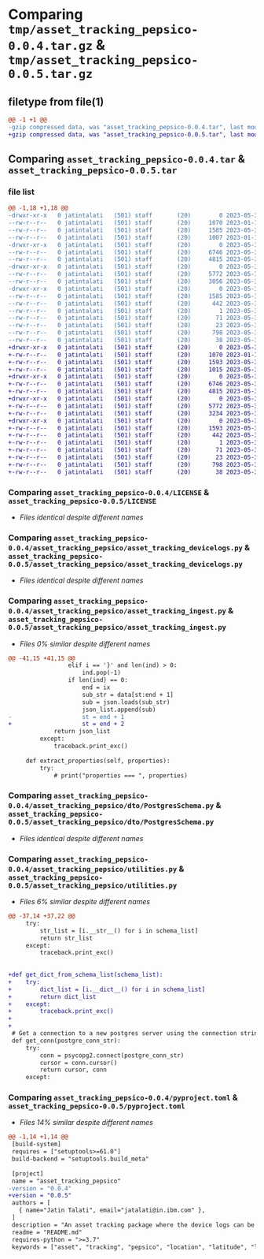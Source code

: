 # Comparing `tmp/asset_tracking_pepsico-0.0.4.tar.gz` & `tmp/asset_tracking_pepsico-0.0.5.tar.gz`

## filetype from file(1)

```diff
@@ -1 +1 @@
-gzip compressed data, was "asset_tracking_pepsico-0.0.4.tar", last modified: Wed May 31 12:43:04 2023, max compression
+gzip compressed data, was "asset_tracking_pepsico-0.0.5.tar", last modified: Wed May 31 15:01:54 2023, max compression
```

## Comparing `asset_tracking_pepsico-0.0.4.tar` & `asset_tracking_pepsico-0.0.5.tar`

### file list

```diff
@@ -1,18 +1,18 @@
-drwxr-xr-x   0 jatintalati   (501) staff       (20)        0 2023-05-31 12:43:04.098533 asset_tracking_pepsico-0.0.4/
--rw-r--r--   0 jatintalati   (501) staff       (20)     1070 2023-01-19 18:18:48.000000 asset_tracking_pepsico-0.0.4/LICENSE
--rw-r--r--   0 jatintalati   (501) staff       (20)     1585 2023-05-31 12:43:04.097385 asset_tracking_pepsico-0.0.4/PKG-INFO
--rw-r--r--   0 jatintalati   (501) staff       (20)     1007 2023-01-19 18:54:02.000000 asset_tracking_pepsico-0.0.4/README.md
-drwxr-xr-x   0 jatintalati   (501) staff       (20)        0 2023-05-31 12:43:04.090556 asset_tracking_pepsico-0.0.4/asset_tracking_pepsico/
--rw-r--r--   0 jatintalati   (501) staff       (20)     6746 2023-05-31 12:41:32.000000 asset_tracking_pepsico-0.0.4/asset_tracking_pepsico/asset_tracking_devicelogs.py
--rw-r--r--   0 jatintalati   (501) staff       (20)     4815 2023-05-31 12:41:12.000000 asset_tracking_pepsico-0.0.4/asset_tracking_pepsico/asset_tracking_ingest.py
-drwxr-xr-x   0 jatintalati   (501) staff       (20)        0 2023-05-31 12:43:04.095544 asset_tracking_pepsico-0.0.4/asset_tracking_pepsico/dto/
--rw-r--r--   0 jatintalati   (501) staff       (20)     5772 2023-05-31 09:45:49.000000 asset_tracking_pepsico-0.0.4/asset_tracking_pepsico/dto/PostgresSchema.py
--rw-r--r--   0 jatintalati   (501) staff       (20)     3056 2023-05-30 12:33:32.000000 asset_tracking_pepsico-0.0.4/asset_tracking_pepsico/utilities.py
-drwxr-xr-x   0 jatintalati   (501) staff       (20)        0 2023-05-31 12:43:04.094869 asset_tracking_pepsico-0.0.4/asset_tracking_pepsico.egg-info/
--rw-r--r--   0 jatintalati   (501) staff       (20)     1585 2023-05-31 12:43:04.000000 asset_tracking_pepsico-0.0.4/asset_tracking_pepsico.egg-info/PKG-INFO
--rw-r--r--   0 jatintalati   (501) staff       (20)      442 2023-05-31 12:43:04.000000 asset_tracking_pepsico-0.0.4/asset_tracking_pepsico.egg-info/SOURCES.txt
--rw-r--r--   0 jatintalati   (501) staff       (20)        1 2023-05-31 12:43:04.000000 asset_tracking_pepsico-0.0.4/asset_tracking_pepsico.egg-info/dependency_links.txt
--rw-r--r--   0 jatintalati   (501) staff       (20)       71 2023-05-31 12:43:04.000000 asset_tracking_pepsico-0.0.4/asset_tracking_pepsico.egg-info/requires.txt
--rw-r--r--   0 jatintalati   (501) staff       (20)       23 2023-05-31 12:43:04.000000 asset_tracking_pepsico-0.0.4/asset_tracking_pepsico.egg-info/top_level.txt
--rw-r--r--   0 jatintalati   (501) staff       (20)      798 2023-05-31 12:42:01.000000 asset_tracking_pepsico-0.0.4/pyproject.toml
--rw-r--r--   0 jatintalati   (501) staff       (20)       38 2023-05-31 12:43:04.098885 asset_tracking_pepsico-0.0.4/setup.cfg
+drwxr-xr-x   0 jatintalati   (501) staff       (20)        0 2023-05-31 15:01:54.504204 asset_tracking_pepsico-0.0.5/
+-rw-r--r--   0 jatintalati   (501) staff       (20)     1070 2023-01-19 18:18:48.000000 asset_tracking_pepsico-0.0.5/LICENSE
+-rw-r--r--   0 jatintalati   (501) staff       (20)     1593 2023-05-31 15:01:54.503728 asset_tracking_pepsico-0.0.5/PKG-INFO
+-rw-r--r--   0 jatintalati   (501) staff       (20)     1015 2023-05-31 14:48:14.000000 asset_tracking_pepsico-0.0.5/README.md
+drwxr-xr-x   0 jatintalati   (501) staff       (20)        0 2023-05-31 15:01:54.496201 asset_tracking_pepsico-0.0.5/asset_tracking_pepsico/
+-rw-r--r--   0 jatintalati   (501) staff       (20)     6746 2023-05-31 12:41:32.000000 asset_tracking_pepsico-0.0.5/asset_tracking_pepsico/asset_tracking_devicelogs.py
+-rw-r--r--   0 jatintalati   (501) staff       (20)     4815 2023-05-31 14:27:22.000000 asset_tracking_pepsico-0.0.5/asset_tracking_pepsico/asset_tracking_ingest.py
+drwxr-xr-x   0 jatintalati   (501) staff       (20)        0 2023-05-31 15:01:54.502671 asset_tracking_pepsico-0.0.5/asset_tracking_pepsico/dto/
+-rw-r--r--   0 jatintalati   (501) staff       (20)     5772 2023-05-31 09:45:49.000000 asset_tracking_pepsico-0.0.5/asset_tracking_pepsico/dto/PostgresSchema.py
+-rw-r--r--   0 jatintalati   (501) staff       (20)     3234 2023-05-31 14:40:13.000000 asset_tracking_pepsico-0.0.5/asset_tracking_pepsico/utilities.py
+drwxr-xr-x   0 jatintalati   (501) staff       (20)        0 2023-05-31 15:01:54.502107 asset_tracking_pepsico-0.0.5/asset_tracking_pepsico.egg-info/
+-rw-r--r--   0 jatintalati   (501) staff       (20)     1593 2023-05-31 15:01:54.000000 asset_tracking_pepsico-0.0.5/asset_tracking_pepsico.egg-info/PKG-INFO
+-rw-r--r--   0 jatintalati   (501) staff       (20)      442 2023-05-31 15:01:54.000000 asset_tracking_pepsico-0.0.5/asset_tracking_pepsico.egg-info/SOURCES.txt
+-rw-r--r--   0 jatintalati   (501) staff       (20)        1 2023-05-31 15:01:54.000000 asset_tracking_pepsico-0.0.5/asset_tracking_pepsico.egg-info/dependency_links.txt
+-rw-r--r--   0 jatintalati   (501) staff       (20)       71 2023-05-31 15:01:54.000000 asset_tracking_pepsico-0.0.5/asset_tracking_pepsico.egg-info/requires.txt
+-rw-r--r--   0 jatintalati   (501) staff       (20)       23 2023-05-31 15:01:54.000000 asset_tracking_pepsico-0.0.5/asset_tracking_pepsico.egg-info/top_level.txt
+-rw-r--r--   0 jatintalati   (501) staff       (20)      798 2023-05-31 14:41:16.000000 asset_tracking_pepsico-0.0.5/pyproject.toml
+-rw-r--r--   0 jatintalati   (501) staff       (20)       38 2023-05-31 15:01:54.504334 asset_tracking_pepsico-0.0.5/setup.cfg
```

### Comparing `asset_tracking_pepsico-0.0.4/LICENSE` & `asset_tracking_pepsico-0.0.5/LICENSE`

 * *Files identical despite different names*

### Comparing `asset_tracking_pepsico-0.0.4/asset_tracking_pepsico/asset_tracking_devicelogs.py` & `asset_tracking_pepsico-0.0.5/asset_tracking_pepsico/asset_tracking_devicelogs.py`

 * *Files identical despite different names*

### Comparing `asset_tracking_pepsico-0.0.4/asset_tracking_pepsico/asset_tracking_ingest.py` & `asset_tracking_pepsico-0.0.5/asset_tracking_pepsico/asset_tracking_ingest.py`

 * *Files 0% similar despite different names*

```diff
@@ -41,15 +41,15 @@
                 elif i == '}' and len(ind) > 0:
                     ind.pop(-1)
                 if len(ind) == 0:
                     end = ix
                     sub_str = data[st:end + 1]
                     sub = json.loads(sub_str)
                     json_list.append(sub)
-                    st = end + 1
+                    st = end + 2
             return json_list
         except:
             traceback.print_exc()
 
     def extract_properties(self, properties):
         try:
             # print("properties === ", properties)
```

### Comparing `asset_tracking_pepsico-0.0.4/asset_tracking_pepsico/dto/PostgresSchema.py` & `asset_tracking_pepsico-0.0.5/asset_tracking_pepsico/dto/PostgresSchema.py`

 * *Files identical despite different names*

### Comparing `asset_tracking_pepsico-0.0.4/asset_tracking_pepsico/utilities.py` & `asset_tracking_pepsico-0.0.5/asset_tracking_pepsico/utilities.py`

 * *Files 6% similar despite different names*

```diff
@@ -37,14 +37,22 @@
     try:
         str_list = [i.__str__() for i in schema_list]
         return str_list
     except:
         traceback.print_exc()
 
 
+def get_dict_from_schema_list(schema_list):
+    try:
+        dict_list = [i.__dict__() for i in schema_list]
+        return dict_list
+    except:
+        traceback.print_exc()
+
+
 # Get a connection to a new postgres server using the connection string.
 def get_conn(postgre_conn_str):
     try:
         conn = psycopg2.connect(postgre_conn_str)
         cursor = conn.cursor()
         return cursor, conn
     except:
```

### Comparing `asset_tracking_pepsico-0.0.4/pyproject.toml` & `asset_tracking_pepsico-0.0.5/pyproject.toml`

 * *Files 14% similar despite different names*

```diff
@@ -1,14 +1,14 @@
 [build-system]
 requires = ["setuptools>=61.0"]
 build-backend = "setuptools.build_meta"
 
 [project]
 name = "asset_tracking_pepsico"
-version = "0.0.4"
+version = "0.0.5"
 authors = [
   { name="Jatin Talati", email="jatalati@in.ibm.com" },
 ]
 description = "An asset tracking package where the device logs can be read and the location information can be extracted from the log file provided in the parameters."
 readme = "README.md"
 requires-python = ">=3.7"
 keywords = ["asset", "tracking", "pepsico", "location", "latitude", "longitude", "store", "events"]
```

